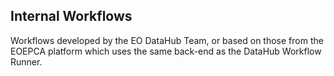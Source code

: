 ## Internal Workflows
Workflows developed by the EO DataHub Team, or based on those from the EOEPCA platform which uses the same back-end as the DataHub Workflow Runner.